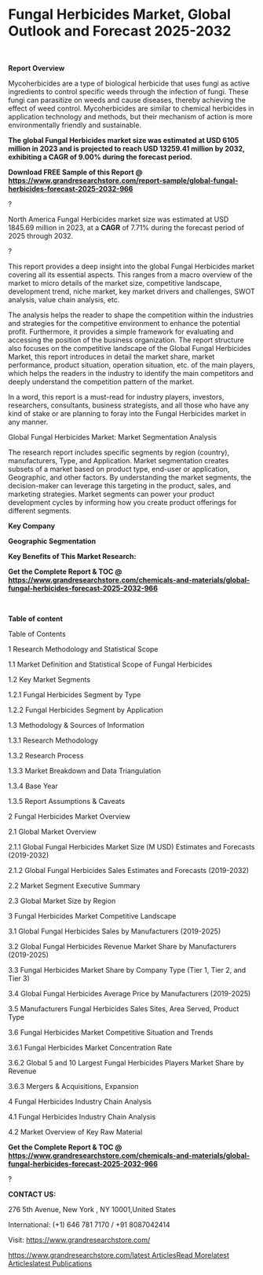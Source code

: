 <h1>Fungal Herbicides Market, Global Outlook and Forecast 2025-2032</h1><br/><p><strong>Report Overview</strong></p>
 
 
 
 <p>Mycoherbicides are a type of biological herbicide that uses fungi as active ingredients to control specific weeds through the infection of fungi. These fungi can parasitize on weeds and cause diseases, thereby achieving the effect of weed control. Mycoherbicides are similar to chemical herbicides in application technology and methods, but their mechanism of action is more environmentally friendly and sustainable.</p>
 
 
 
 <p><strong>The global Fungal Herbicides market size was estimated at USD 6105 million in 2023 and is projected to reach USD 13259.41 million by 2032, exhibiting a <strong>CAGR</strong> of 9.00% during the forecast period.</strong></p>
 
 
 
 <div><b>Download FREE Sample of this Report @ <a href="https://www.grandresearchstore.com/report-sample/global-fungal-herbicides-forecast-2025-2032-966">https://www.grandresearchstore.com/report-sample/global-fungal-herbicides-forecast-2025-2032-966</a></b></div>
 
 
 
 <p>? </p>
 
 
 
 <p>North America Fungal Herbicides market size was estimated at USD 1845.69 million in 2023, at a <strong>CAGR</strong> of 7.71% during the forecast period of 2025 through 2032.</p>
 
 
 
 <p>? </p>
 
 
 
 <p>This report provides a deep insight into the global Fungal Herbicides market covering all its essential aspects. This ranges from a macro overview of the market to micro details of the market size, competitive landscape, development trend, niche market, key market drivers and challenges, SWOT analysis, value chain analysis, etc.</p>
 
 
 
 <p>The analysis helps the reader to shape the competition within the industries and strategies for the competitive environment to enhance the potential profit. Furthermore, it provides a simple framework for evaluating and accessing the position of the business organization. The report structure also focuses on the competitive landscape of the Global Fungal Herbicides Market, this report introduces in detail the market share, market performance, product situation, operation situation, etc. of the main players, which helps the readers in the industry to identify the main competitors and deeply understand the competition pattern of the market.</p>
 
 
 
 <p>In a word, this report is a must-read for industry players, investors, researchers, consultants, business strategists, and all those who have any kind of stake or are planning to foray into the Fungal Herbicides market in any manner.</p>
 
 
 
 <p>Global Fungal Herbicides Market: Market Segmentation Analysis</p>
 
 
 
 <p>The research report includes specific segments by region (country), manufacturers, Type, and Application. Market segmentation creates subsets of a market based on product type, end-user or application, Geographic, and other factors. By understanding the market segments, the decision-maker can leverage this targeting in the product, sales, and marketing strategies. Market segments can power your product development cycles by informing how you create product offerings for different segments.</p>
 
 
 
 <p><strong>Key Company</strong></p>
 
 
 
 <p><strong>Geographic Segmentation</strong></p>
 
 
 
 <p><strong>Key Benefits of This Market Research:</strong></p>
 
 
 
 <div><b>Get the Complete Report & TOC @ <a href="https://www.grandresearchstore.com/chemicals-and-materials/global-fungal-herbicides-forecast-2025-2032-966">https://www.grandresearchstore.com/chemicals-and-materials/global-fungal-herbicides-forecast-2025-2032-966</a></b></div>
 
 
 
 <p><br />
 
 <b>Table of content</b></p>
 
 
 
 <p>Table of Contents<br />
 
 1 Research Methodology and Statistical Scope<br />
 
 1.1 Market Definition and Statistical Scope of Fungal Herbicides<br />
 
 1.2 Key Market Segments<br />
 
 1.2.1 Fungal Herbicides Segment by Type<br />
 
 1.2.2 Fungal Herbicides Segment by Application<br />
 
 1.3 Methodology & Sources of Information<br />
 
 1.3.1 Research Methodology<br />
 
 1.3.2 Research Process<br />
 
 1.3.3 Market Breakdown and Data Triangulation<br />
 
 1.3.4 Base Year<br />
 
 1.3.5 Report Assumptions & Caveats<br />
 
 2 Fungal Herbicides Market Overview<br />
 
 2.1 Global Market Overview<br />
 
 2.1.1 Global Fungal Herbicides Market Size (M USD) Estimates and Forecasts (2019-2032)<br />
 
 2.1.2 Global Fungal Herbicides Sales Estimates and Forecasts (2019-2032)<br />
 
 2.2 Market Segment Executive Summary<br />
 
 2.3 Global Market Size by Region<br />
 
 3 Fungal Herbicides Market Competitive Landscape<br />
 
 3.1 Global Fungal Herbicides Sales by Manufacturers (2019-2025)<br />
 
 3.2 Global Fungal Herbicides Revenue Market Share by Manufacturers (2019-2025)<br />
 
 3.3 Fungal Herbicides Market Share by Company Type (Tier 1, Tier 2, and Tier 3)<br />
 
 3.4 Global Fungal Herbicides Average Price by Manufacturers (2019-2025)<br />
 
 3.5 Manufacturers Fungal Herbicides Sales Sites, Area Served, Product Type<br />
 
 3.6 Fungal Herbicides Market Competitive Situation and Trends<br />
 
 3.6.1 Fungal Herbicides Market Concentration Rate<br />
 
 3.6.2 Global 5 and 10 Largest Fungal Herbicides Players Market Share by Revenue<br />
 
 3.6.3 Mergers & Acquisitions, Expansion<br />
 
 4 Fungal Herbicides Industry Chain Analysis<br />
 
 4.1 Fungal Herbicides Industry Chain Analysis<br />
 
 4.2 Market Overview of Key Raw Material</p>
 
 
 
 <div><b>Get the Complete Report & TOC @ <a href="https://www.grandresearchstore.com/chemicals-and-materials/global-fungal-herbicides-forecast-2025-2032-966">https://www.grandresearchstore.com/chemicals-and-materials/global-fungal-herbicides-forecast-2025-2032-966</a></b></div>
 
 
 
 <p>? </p>
 
 
 
 <p><b>CONTACT US:</b><br />
 
 276 5th Avenue, New York , NY 10001,United States<br />
 
 International: (+1) 646 781 7170 / +91 8087042414<br />
 
 Visit: <a href="https://www.grandresearchstore.com/">https://www.grandresearchstore.com/</a><br />
 
 <a href="https://gyeongbokgung.com">https://www.grandresearchstore.com/</a><a href="https://hallyeomaritime.com">latest Articles</a><a href="https://jingwansa.com">Read More</a><a href="https://nguoiviet.jp/">latest Articles</a><a href="https://www.intelmarketresearch.com/">latest Publications</a></p>